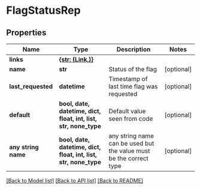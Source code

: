 # FlagStatusRep


## Properties
Name | Type | Description | Notes
------------ | ------------- | ------------- | -------------
**links** | [**{str: (Link,)}**](Link.md) |  | 
**name** | **str** | Status of the flag | [optional] 
**last_requested** | **datetime** | Timestamp of last time flag was requested | [optional] 
**default** | **bool, date, datetime, dict, float, int, list, str, none_type** | Default value seen from code | [optional] 
**any string name** | **bool, date, datetime, dict, float, int, list, str, none_type** | any string name can be used but the value must be the correct type | [optional]

[[Back to Model list]](../README.md#documentation-for-models) [[Back to API list]](../README.md#documentation-for-api-endpoints) [[Back to README]](../README.md)


